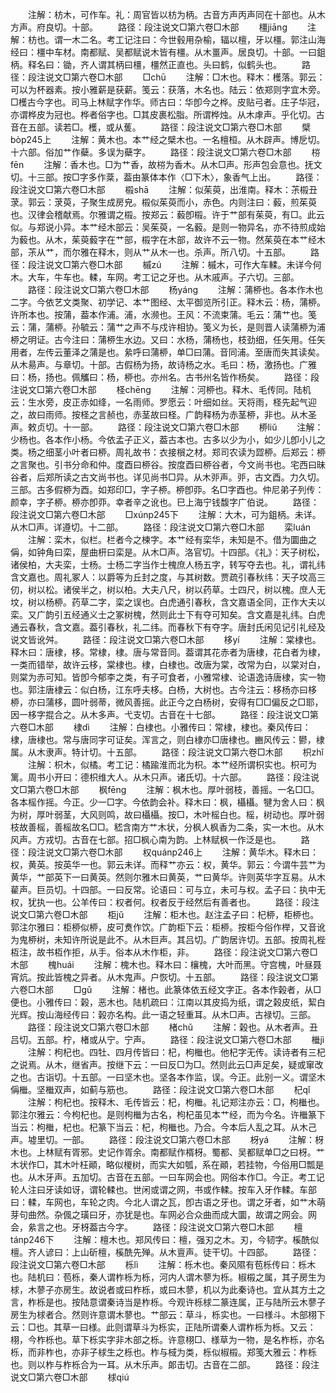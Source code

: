 <!-- { "loadSidebar": true } -->
　　注解：枋木，可作车。礼：周官皆以枋为柄。古音方声丙声同在十部也。从木方声。府良切。十部。
　　路径：段注说文□第六卷□木部
　　橿jiānɡ
　　注解：枋也。谓一木二名。考工记注曰：今世毂用杂榆，辐以檀，牙以橿。郭注山海经曰：橿中车材。南都赋、吴都赋说木皆有橿。从木畺声。居良切。十部。一曰鉏柄。释名曰：锄，齐人谓其柄曰橿，橿然正直也。头曰鹤，似鹤头也。
　　路径：段注说文□第六卷□木部
　　□chū
　　注解：□木也。释木：檴落。郭云：可以为杯器素。按小雅薪是获薪。笺云：获落，木名也。陆云：依郑则字宜木旁。□檴古今字也。司马上林赋字作华。师古曰：华卽今之桦。皮贴弓者。庄子华冠，亦谓桦皮为冠也。桦者俗字也。□其皮裹松脂。所谓桦烛。从木虖声。乎化切。古音在五部。读若□。檴，或从蒦。
　　路径：段注说文□第六卷□木部
　　檗bòp245上
　　注解：黄木也。本艹经之檗木也。一名檀桓。从木辟声。博戹切。十六部。俗加艹作蘗。多误为蘗字。
　　路径：段注说文□第六卷□木部
　　梤fēn
　　注解：香木也。□为艹香，故梤为香木。从木□声。形声包会意也。抚文切。十三部。按□字多作棻，葢由篆体本作〈□下木〉，象香气上出。
　　路径：段注说文□第六卷□木部
　　榝shā
　　注解：似茱萸，出淮南。释木：茮榝丑莍。郭云：莍萸，子聚生成房皃。榝似茱萸而小，赤色。内则注曰：藙，煎茱萸也。汉律会稽献焉。尔雅谓之榝。按郑云：藙卽榝。许于艹部有茱萸，有□。此云似。与郑说小异。本艹经木部云：吴茱萸，一名藙。是则一物异名，亦不待煎成始为藙也。从木，茱萸藙字在艹部，榝字在木部，故许不云一物。然茱萸在本艹经木部，茮从艹，而尔雅在释木，则从艹从木一也。杀声。所八切。十五部。
　　路径：段注说文□第六卷□木部
　　槭zú
　　注解：槭木，可作大车輮。未详今何木。大车，牛车也。輮，车网。考工记之牙也。从木戚声。子六切。三部。
　　路径：段注说文□第六卷□木部
　　杨yánɡ
　　注解：蒲桺也。各本作木也二字。今依艺文类聚、初学记、本艹图经、太平御览所引正。释木云：杨，蒲桺。许所本也。按蒲，葢本作浦。浦，水濒也。王风：不流束蒲。毛云：蒲艹也。笺云：蒲，蒲桺。孙毓云：蒲艹之声不与戍许相协。笺义为长，是则晋人读蒲桺为浦桺之明证。古今注曰：蒲桺生水边。又曰：水杨，蒲杨也，枝劲细，任矢用。任矢用者，左传云董泽之蒲是也。絫呼曰蒲桺，单□曰蒲。音同浦。至唐而失其读矣。从木昜声。与章切。十部。古假杨为扬，故诗杨之水。毛曰：杨，激扬也。广雅曰：杨，扬也。佩觿曰：杨，桺也。亦州名。古书州名皆作杨矣。
　　路径：段注说文□第六卷□木部
　　柽chēnɡ
　　注解：河桺也。释木、毛传同。陆机云：生水旁，皮正赤如绛，一名雨师。罗愿云：叶细如丝。天将雨，柽先起气迎之，故曰雨师。按柽之言赪也，赤茎故曰柽。广韵释杨为赤茎桺，非也。从木圣声。敕贞切。十一部。
　　路径：段注说文□第六卷□木部
　　桺liǔ
　　注解：少杨也。各本作小杨。今依孟子正义，葢古本也。古多以少为小，如少儿卽小儿之类。杨之细茎小叶者曰桺。周礼故书：衣接橮之材。郑司农读为歰桺。后郑云：桺之言聚也。引书分命和仲。度酉曰桺谷。按度酉曰桺谷者，今文尚书也。宅西曰昧谷者，后郑所读之古文尚书也。详见尚书□异。从木戼声。戼，古文酉。力久切。三部。古多假桺为酉。如郑印□，字子桺。桺卽丣。名□字酉也。仲尼弟子列传：颜幸，字子桺。桺亦卽丣。幸者辛之讹也。巳上海宁钱馥字广伯说。
　　路径：段注说文□第六卷□木部
　　□xúnp245下
　　注解：大木，可为鉏柄。未详。从木□声。详遵切。十二部。
　　路径：段注说文□第六卷□木部
　　栾luán
　　注解：栾木，似栏。栏者今之楝字。本艹经有栾华，未知是不。借为圜曲之偁，如钟角曰栾，屋曲枅曰栾是。从木□声。洛官切。十四部。《礼》：天子树松，诸侯柏，大夫栾，士杨。士杨二字当作士槐庶人杨五字，转写夺去也。礼，谓礼纬含文嘉也。周礼冢人：以爵等为丘封之度，与其树数。贾疏引春秋纬：天子坟高三仞，树以松。诸侯半之，树以柏。大夫八尺，树以药草。士四尺，树以槐。庶人无坟，树以杨桺。药草二字，栾之误也。白虎通引春秋，含文嘉语全同，正作大夫以栾。又广韵引五经通义士之冢树槐，然则此士下有夺可知矣。含文嘉是礼纬。白虎通云春秋，含文嘉。葢引春秋，礼二纬。而春秋下有夺字。唐封氏闲见记引礼经及说文皆讹舛。
　　路径：段注说文□第六卷□木部
　　栘yí
　　注解：棠棣也。释木曰：唐棣，栘。常棣，棣。唐与常音同。葢谓其花赤者为唐棣，花白者为棣，一类而错举，故许云栘，棠棣也。棣，白棣也。改唐为棠，改常为白，以棠对白，则棠为赤可知。皆卽今郁李之类，有子可食者，小雅常棣、论语逸诗唐棣，实一物也。郭注唐棣云：似白杨，江东呼夫栘。白杨，大树也。古今注云：栘杨亦曰栘桺，亦曰蒲栘，圆叶弱蒂，微风善摇。此正今之白杨树，安得有□□偏反之□耶，因一栘字掍合之。从木多声。弋支切。古音在十七部。
　　路径：段注说文□第六卷□木部
　　棣dì
　　注解：白棣也。小雅传曰：常棣，棣也。秦风传曰：棣，唐棣也。常与唐同字可证矣。浑言之，则白棣亦□唐棣也。豳风传云：鬰，棣属。从木隶声。特计切。十五部。
　　路径：段注说文□第六卷□木部
　　枳zhǐ
　　注解：枳木，似橘。考工记：橘踰淮而北为枳。本艹经所谓枳实也。枳可为篱。周书小开曰：德枳维大人。从木只声。诸氏切。十六部。
　　路径：段注说文□第六卷□木部
　　枫fēnɡ
　　注解：枫木也。厚叶弱枝，善摇。一名□□。各本榣作摇。今正。少一□字。今依韵会补。释木曰：枫，欇欇。犍为舍人曰：枫为树，厚叶弱茎，大风则鸣，故曰欇欇。按□，木叶榣白也。榣，树动也。厚叶弱枝故善榣，善榣故名□□。嵇含南方艹木状，分枫人枫香为二条，实一木也。从木风声。方戎切。古音在七部。招□枫心南为韵。上林赋枫一作泛是也。
　　路径：段注说文□第六卷□木部
　　权quánp246上
　　注解：黄华木。释木曰：权，黄英。按英华一也。郭云未详。而释艹亦云：权，黄华。郭云：今谓牛芸艹为黄华，艹部英下一曰黄英。然则尔雅木曰黄英，艹曰黄华。许则英华字互易。从木雚声。巨员切。十四部。一曰反常。论语曰：可与立，未可与权。孟子曰：执中无权，犹执一也。公羊传曰：权者何。权者反于经然后有善者也。
　　路径：段注说文□第六卷□木部
　　柜jǔ
　　注解：柜木也。赵注孟子曰：杞桺，柜桺也。郭注尔雅曰：柜桺似桺，皮可煑作饮。广韵柜下云：柜桺。按柜今俗作榉，又音讹为鬼桺树，未知许所说是此不。从木巨声。其吕切。广韵居许切。五部。按周礼梐枑注，故书枑作拒，从手。俗本从木作柜，非。
　　路径：段注说文□第六卷□木部
　　槐huái
　　注解：槐木也。释木曰：欀槐，大叶而黑。守宫槐，叶昼聂宵炕。按此皆槐之异者。从木鬼声。户恢切。十五部。
　　路径：段注说文□第六卷□木部
　　□ɡǔ
　　注解：楮也。此篆体依五经文字正。各本作榖者，从□便也。小雅传曰：榖，恶木也。陆机疏曰：江南以其皮捣为纸，谓之榖皮纸，絜白光辉。按山海经传曰：榖亦名构。此一语之轻重耳。从木□声。古禄切。三部。
　　路径：段注说文□第六卷□木部
　　楮chǔ
　　注解：榖也。从木者声。丑吕切。五部。柠，楮或从宁。宁声。
　　路径：段注说文□第六卷□木部
　　檵jì
　　注解：枸杞也。四牡、四月传皆曰：杞，枸檵也。他杞字无传。读诗者有三杞之说焉。从木，继省声。按继下云：一曰反□为□。然则此云□声足矣，疑或窜改之也。古诣切。十五部。一曰坚木也。坚各本作监，误。今正。此别一义。谓坚木偁檵。坚檵双声，如蓟与筋也。
　　路径：段注说文□第六卷□木部
　　杞qǐ
　　注解：枸杞也。按释木、毛传皆云：杞，枸檵。礼记郑注亦云：□，枸檵也。郭注尔雅云：今枸杞也。是则枸檵为古名，枸杞虽见本艹经，而为今名。许檵篆下当云：枸檵，杞也。杞篆下当云：杞，枸檵也。乃合。今本后人乱之耳。从木己声。墟里切。一部。
　　路径：段注说文□第六卷□木部
　　枒yá
　　注解：枒木也。上林赋有胥邪。史记作胥余。南都赋作楈枒。蜀都、吴都赋单□之曰枒。艹木状作□，其木叶枉顚，略似椶树，而实大如瓠，系在顚，若挂物，今俗用□瓢是也。从木牙声。五加切。古音在五部。一曰车网会也。网俗本作□。今正。考工记轮人注曰牙读如讶，谓轮輮也。世闲或谓之网，书或作輮。按车入牙作輮。车部曰：輮，车网也，车轮之肉。今北人谓之瓦，卽古语之牙也。谓之牙者，如艹木萌芽句曲然。杂偑之璜曰牙，亦犹是也。车网必合众曲而成大圜，故谓之网会。网会，絫言之也。牙枒葢古今字。
　　路径：段注说文□第六卷□木部
　　檀tánp246下
　　注解：檀木也。郑风传曰：檀，强刃之木。刃，今韧字。榽酰似檀。齐人谚曰：上山斫檀，榽酰先殚。从木亶声。徒干切。十四部。
　　路径：段注说文□第六卷□木部
　　栎lì
　　注解：栎木也。秦风隰有苞栎传曰：栎木也。陆机曰：苞栎，秦人谓柞栎为栎，河内人谓木蓼为栎。椒榝之属，其子房生为梂，木蓼子亦房生。故说者或曰柞栎，或曰木蓼，机以为此秦诗也。宜从其方土之言，柞栎是也。按陆意谓秦诗当是柞栎。今观许栎梂二篆连属，正与陆所云木蓼子房生为梂者合。然则许意谓木蓼也。艹部云：草斗，栎实也。一曰様斗。木部栩下云：□也。其草一曰様。此则谓草斗为栎实，正陆所谓秦人谓柞栎为栎。又云：栩，今柞栎也。草下栎实字非木部之栎。许意栩□、様草为一物，是名柞栎，亦名栎，而非柞也，亦非子梂生之栎也。柞与棫为类，栎似椒榝。郑笺大雅云：柞栎也。则以柞与柞栎合为一耳。从木乐声。郞击切。古音在二部。
　　路径：段注说文□第六卷□木部
　　梂qiú
